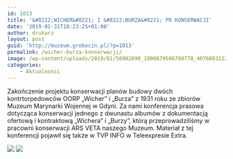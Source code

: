 ```yaml
---
id: 1013
title: '&#8222;WICHER&#8221; I &#8222;BURZA&#8221; PO KONSERWACJI'
date: '2019-01-31T10:23:25+01:00'
author: drukarz
layout: post
guid: 'http://muzeum.grebocin.pl/?p=1013'
permalink: /wicher-burza-konserwacji/
image: /wp-content/uploads/2019/01/50902090_1900879506700778_4076083122507087872_o.jpg
categories:
    - Aktualności
---
```


Zakończenie projektu konserwacji planów <span class="text_exposed_show">budowy dwóch kontrtorpedowców OORP „Wicher” i „Burza” z 1931 roku ze zbiorów Muzeum Marynarki Wojennej w Gdyni. </span>Za nami konferencja prasowa dotycząca konserwacji jednego z dwunastu albumów z dokumentac<span class="text_exposed_show">ją ofertową i kontraktową „Wichera” i „Burzy”, którą przeprowadziliśmy w pracowni konserwacji ARS VETA naszego Muzeum. Materiał z tej konferencji pojawił się także w TVP INFO w Teleexpresie Extra.  
</span>

![](http://muzeum.grebocin.pl/wp-content/uploads/2019/01/50800500_1664687610298373_940690639182364672_o-300x199.jpg) ![](http://muzeum.grebocin.pl/wp-content/uploads/2019/01/51148739_1900879376700791_3222934190378975232_o-300x185.jpg)